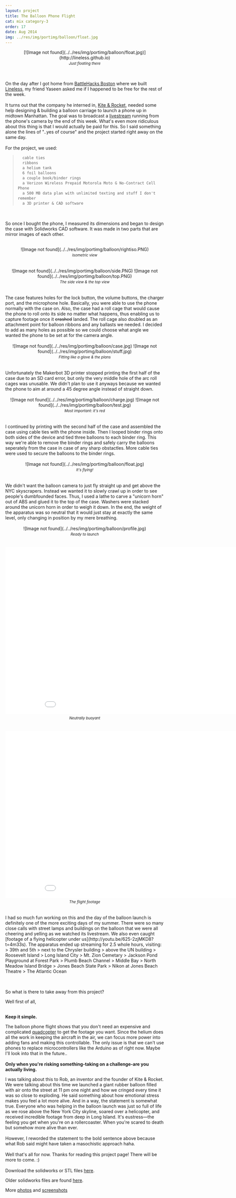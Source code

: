 ```yaml
---
layout: project
title: The Balloon Phone Flight
cat: mix category-3
order: 17
date: Aug 2014
img: ../res/img/portimg/balloon/float.jpg
---
```


<center>[![Image not found](../../res/img/portimg/balloon/float.jpg)](http://lineless.github.io)<br>
<small><i>Just floating there</i></small></center><br><br>

On the day after I got home from [BattleHacks Boston](https://2014.battlehack.org/boston) where we built [Lineless](http://devchuk.github.io/portfolio/software/lineless.html), my friend Yaseen asked me if I happened to be free for the rest of the week.
<br><br>
It turns out that the company he interned in, [Kite & Rocket](http://kiteandrocket.com/), needed some help designing & building a balloon carriage to launch a phone up in midtown Manhattan. The goal was to broadcast a [livestream](http://www.ustream.tv/channel/kite-and-rocket) running from the phone's camera by the end of this week. What's even more ridiculous about this thing is that I would actually be paid for this. So I said something alone the lines of "..yes of course" and the project started right away on the same day.
<br><br>
For the project, we used:

>		cable ties
>		ribbons
>		a helium tank
>		6 foil balloons
>		a couple book/binder rings
>		a Verizon Wireless Prepaid Motorola Moto G No-Contract Cell Phone
>		a 500 MB data plan with unlimited texting and stuff I don't remember
>		a 3D printer & CAD software

<br><br>
So once I bought the phone, I measured its dimensions and began to design the case with Solidworks CAD software. It was made in two parts that are mirror images of each other.
<br>
<br>
<center>![Image not found](../../res/img/portimg/balloon/rightiso.PNG)<br>
<small><i>Isometric view</i></small></center>
<br>
<br>
<center>![Image not found](../../res/img/portimg/balloon/side.PNG)
		![Image not found](../../res/img/portimg/balloon/top.PNG)<br>
<small><i>The side view & the top view</i></small></center>
<br>
<br>
The case features holes for the lock button, the volume buttons, the charger port, and the microphone hole. Basically, you were able to use the phone normally with the case on. Also, the case had a roll cage that would cause the phone to roll onto its side no matter what happens, thus enabling us to capture footage once it <del>crashed</del> landed. The roll cage also doubled as an attachment point for balloon ribbons and any ballasts we needed. I decided to add as many holes as possible so we could choose what angle we wanted the phone to be set at for the camera angle.
<br>
<br>
<center>![Image not found](../../res/img/portimg/balloon/case.jpg)
		![Image not found](../../res/img/portimg/balloon/stuff.jpg)<br>
<small><i>Fitting like a glove & the plans</i></small></center>
<br>
<br>
Unfortunately the Makerbot 3D printer stopped printing the first half of the case due to an SD card error, but only the very middle hole of the arc roll cages was unusable. We didn't plan to use it anyways because we wanted the phone to aim at around a 45 degree angle instead of straight down.
<br>
<br>
<center>![Image not found](../../res/img/portimg/balloon/charge.jpg)
		![Image not found](../../res/img/portimg/balloon/test.jpg)<br>
<small><i>Most important: it's red</i></small></center>
<br>
<br>
I continued by printing with the second half of the case and assembled the case using cable ties with the phone inside. Then I looped binder rings onto both sides of the device and tied three balloons to each binder ring. This way we're able to remove the binder rings and safely carry the balloons seperately from the case in case of any sharp obstactles. More cable ties were used to secure the balloons to the binder rings.
<br>
<br>
<center>![Image not found](../../res/img/portimg/balloon/float.jpg)<br>
<small><i>It's flying!</i></small></center>
<br>
<br>
We didn't want the balloon camera to just fly straight up and get above the NYC skyscrapers. Instead we wanted it to slowly crawl up in order to see people's dumbfounded faces. Thus, I used a lathe to carve a "unicorn horn" out of ABS and glued it to the top of the case. Washers were stacked around the unicorn horn in order to weigh it down. In the end, the weight of the apparatus was so neutral that it would just stay at exactly the same level, only changing in position by my mere breathing.
<br>
<br>
<center>![Image not found](../../res/img/portimg/balloon/profile.jpg)<br>
<small><i>Ready to launch</i></small></center>
<br>
<br>
<center><iframe width="939" height="528" src="//www.youtube.com/embed/QpypTcLjnKs?rel=0" frameborder="0" allowfullscreen></iframe><br>
<small><i>Neutrally buoyant</i></small></center>
<br>
<br>
<center><iframe width="939" height="528" src="//www.youtube.com/embed/625-2zjMKD8?rel=0" frameborder="0" allowfullscreen></iframe><br>
<small><i>The flight footage</i></small></center>
<br><br>
I had so much fun working on this and the day of the balloon launch is definitely one of the more exciting days of my summer. There were so many close calls with street lamps and buildings on the balloon that we were all cheering and yelling as we watched its livestream. We also even caught [footage of a flying helicopter under us](http://youtu.be/625-2zjMKD8?t=4m33s). The apparatus ended up streaming for 2.5 whole hours, visiting:
>		39th and 5th
>		next to the Chrysler building
>		above the UN building
>		Roosevelt Island
>		Long Island City
>		Mt. Zion Cemetary
>		Jackson Pond Playground at Forest Park
>		Plumb Beach Channel
>		Middle Bay
>		North Meadow Island Bridge
>		Jones Beach State Park
>		Nikon at Jones Beach Theatre
>		The Atlantic Ocean

<br><br>
So what is there to take away from this project?

Well first of all,<br><br>

<b>Keep it simple.</b>

The balloon phone flight shows that you don't need an expensive and complicated [quadcopter](http://devchuk.github.io/portfolio/hardware/quadcopter.html) to get the footage you want. Since the helium does all the work in keeping the aircraft in the air, we can focus more power into adding fans and making this controllable. The only issue is that we can't use phones to replace microcontrollers like the Arduino as of right now. Maybe I'll look into that in the future..
<br><br>
<b>Only when you're risking something-taking on a challenge-are you actually living.</b>

I was talking about this to Rob, an inventor and the founder of Kite & Rocket. We were talking about this time we launched a giant rubber balloon filled with air onto the street at 11 pm one night and how we cringed every time it was so close to exploding. He said something about how emotional stress makes you feel a lot more alive. And in a way, the statement is somewhat true. Everyone who was helping in the balloon launch was just so full of life as we rose above the New York City skyline, soared over a helicopter, and received incredible footage from deep in Long Island. It's eustress&mdash;the feeling you get when you're on a rollercoaster. When you're scared to death but somehow more alive than ever.
<br><br>
However, I reworded the statement to the bold sentence above because what Rob said might have taken a masochistic approach haha.
<br><br>
Well that's all for now. Thanks for reading this project page! There will be more to come. :)
<br><br>
Download the solidworks or STL files [here](https://drive.google.com/folderview?id=0B_RTwatU12PgR2NjdXJ6UDdBODQ&usp=sharing).

Older solidworks files are found [here](https://drive.google.com/folderview?id=0B_RTwatU12PgY2I3NWpZN1B4NDQ&usp=sharing).

More [photos](https://drive.google.com/folderview?id=0B_RTwatU12PgZi15UUJXdmJuUHc&usp=sharing) and [screenshots](https://drive.google.com/folderview?id=0B_RTwatU12PgdHMzeFdvX2R5Skk&usp=sharing)
